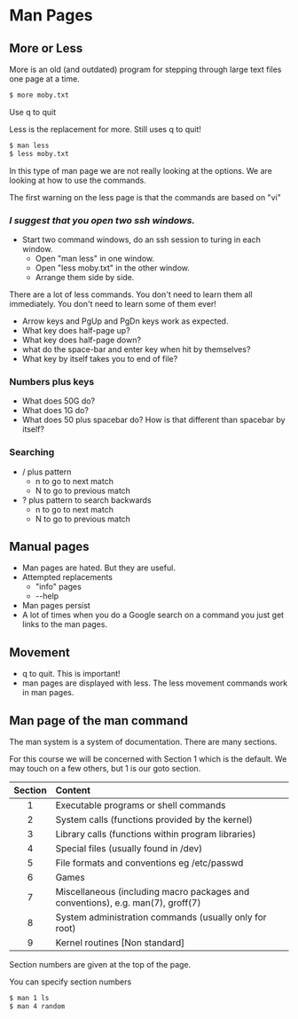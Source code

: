 # Man Pages

## More or Less

More is an old (and outdated) program for stepping through large text files one page at a time.

```bash
$ more moby.txt
```

Use q to quit

Less is the replacement for more.  Still uses q to quit!

```bash
$ man less
$ less moby.txt
```

In this type of man page we are not really looking at the options.  We are looking at how to use the commands.

The first warning on the less page is that the commands are based on "vi"

### ***I suggest that you open two ssh windows.***

- Start two command windows, do an ssh session to turing in each window.
  - Open "man less" in one window.
  - Open "less moby.txt" in the other window.
  - Arrange them side by side.


There are a lot of less commands.  You don't need to learn them all immediately.  You don't need to learn some of them ever!

- Arrow keys and PgUp and PgDn keys work as expected.
- What key does half-page up?
- What key does half-page down?
- what do the space-bar and enter key when hit by themselves?
- What key by itself takes you to end of file?

### Numbers plus keys

- What does 50G do?
- What does 1G do?
- What does 50 plus spacebar do?  How is that different than spacebar by itself?

### Searching

- / plus pattern
  - n to go to next match
  - N to go to previous match
- ? plus pattern to search backwards
  - n to go to next match
  - N to go to previous match

## Manual pages

- Man pages are hated.  But they are useful.
- Attempted replacements
  - "info" pages
  - \-\-help
- Man pages persist
- A lot of times when you do a Google search on a command you just get links to the man pages.

## Movement

- q to quit.  This is important!
- man pages are displayed with less.  The less movement commands work in man pages.


## Man page of the man command

The man system is a system of documentation.  There are many sections.

For this course we will be concerned with Section 1 which is the default.  We may touch on a few others, but 1 is our goto section.

| Section | Content |
| :---: | :--- |
| 1 | Executable programs or shell commands |
| 2 | System calls (functions provided by the kernel) |
| 3 | Library calls (functions within program libraries) |
| 4 | Special files (usually found in /dev) |
| 5 | File formats and conventions eg /etc/passwd |
| 6 | Games |
| 7 | Miscellaneous (including macro packages and conventions), e.g. man(7), groff(7) |
| 8 | System administration commands (usually only for root) |
| 9 | Kernel routines [Non standard] |

Section numbers are given at the top of the page.

You can specify section numbers

```bash
$ man 1 ls
$ man 4 random
```